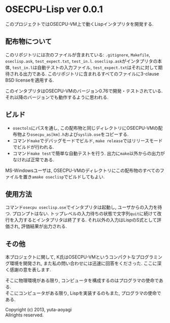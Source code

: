 OSECPU-Lisp  ver 0.0.1
======================
このプロジェクトではOSECPU-VM上で動くLispインタプリタを開発する.

配布物について
--------------
このリポジトリには次のファイルが含まれている: `.gitignore`, `Makefile`, `oseclisp.ask`, `test_expect.txt`, `test_in.l`.
`oseclisp.ask`がインタプリタの本体, `test_in.l`は自動テストの入力ファイル, `test_expect.txt`はそれに対して期待される出力である.
このリポジトリに含まれるすべてのファイルに3-clause BSD licenseを適用する.

このインタプリタはOSECPU-VMのバージョン0.76で開発・テストされている.
それ以降のバージョンでも動作するように思われる.

ビルド
------
- `osectols`にパスを通し, この配布物と同じディレクトリにOSECPU-VMの配布物より`osecpu_as[km].h`および`syslib.ose`をコピーする.
- コマンド`make`でデバッグモードでビルド, `make release`ではリリースモードでビルドが行われる.
- コマンド`make test`で簡単な自動テストを行う.  出力に`make`以外からの出力がなければ正常である.

MS-Windowsユーザは, OSECPU-VMのディレクトリにこの配布物のすべてのファイルを置き`amake oseclisp`でビルドしてもよい.

使用方法
--------
コマンド`osecpu oseclisp.ose`でインタプリタは起動し, ユーザからの入力を待つ.
プロンプトはない.
トップレベルの入力待ちの状態で文字列`quit`に続けて改行を入力するとインタプリタは終了する.
それ以外の入力はLispのS式として評価され, 評価結果が出力される.

その他
------
本プロジェクトに関して, K氏はOSECPU-VMというコンパクトなプログラミング環境を開発され, また私の問い合わせには迅速に回答をくださった.
ここに深く感謝の意を表します.

そこに物理環境がある限り, コンピュータを構成するのはプログラマの使命である.  
そこにコンピュータがある限り, Lispを実装するのもまた, プログラマの使命である.


Copyright (c) 2013, yuta-aoyagi  
Allrights reserved.
